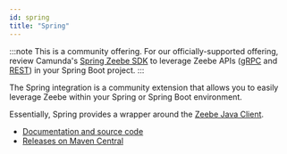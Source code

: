 ```yaml
---
id: spring
title: "Spring"
---
```


:::note
This is a community offering. For our officially-supported offering, review Camunda's [Spring Zeebe SDK](/apis-tools/spring-zeebe-sdk/getting-started.md) to leverage Zeebe APIs ([gRPC](/apis-tools/zeebe-api/grpc.md) and [REST](/apis-tools/zeebe-api-rest/zeebe-api-rest-overview.md)) in your Spring Boot project.
:::

The Spring integration is a community extension that allows you to easily leverage Zeebe within your Spring or Spring Boot environment.

Essentially, Spring provides a wrapper around the [Zeebe Java Client](/apis-tools/java-client/index.md).

- [Documentation and source code](https://github.com/camunda-community-hub/spring-zeebe/)
- [Releases on Maven Central](https://search.maven.org/artifact/io.camunda/spring-zeebe-starter/)
